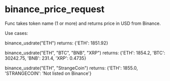 # binance_price_request
Func takes token name (1 or more) and returns price in USD from Binance. 

Use cases:

binance_usdrate("ETH")
returns: {'ETH': 1851.92}

binance_usdrate("ETH", "BTC", "BNB", "XRP")
returns: {'ETH': 1854.2, 'BTC': 30242.75, 'BNB': 231.4, 'XRP': 0.4735}

binance_usdrate("ETH", "StrangeCoin")
returns: {'ETH': 1855.0, 'STRANGECOIN': 'Not listed on Binance'}
